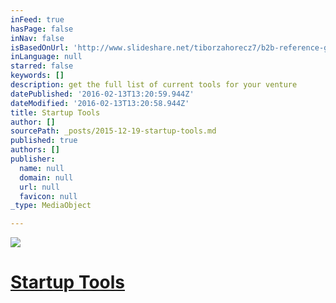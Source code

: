 ```yaml
---
inFeed: true
hasPage: false
inNav: false
isBasedOnUrl: 'http://www.slideshare.net/tiborzahorecz7/b2b-reference-guide-for-company-makers-part-iii-soft-launch-and-growth'
inLanguage: null
starred: false
keywords: []
description: get the full list of current tools for your venture
datePublished: '2016-02-13T13:20:59.944Z'
dateModified: '2016-02-13T13:20:58.944Z'
title: Startup Tools
author: []
sourcePath: _posts/2015-12-19-startup-tools.md
published: true
authors: []
publisher:
  name: null
  domain: null
  url: null
  favicon: null
_type: MediaObject

---
```

![](https://s3-us-west-2.amazonaws.com/the-grid-img/p/ba26284cee795463cbfe828e6bd473be14670ba0.jpg)

# [Startup Tools][0]

[0]: http://steveblank.com/tools-and-blogs-for-entrepreneurs/